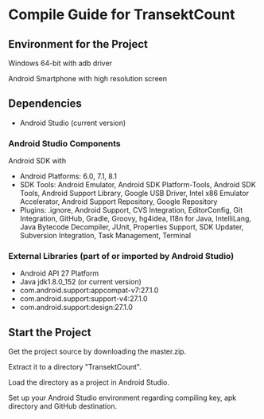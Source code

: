# Compile Guide for TransektCount

## Environment for the Project
Windows 64-bit with adb driver

Android Smartphone with high resolution screen 

## Dependencies
- Android Studio (current version)

### Android Studio Components
Android SDK with
- Android Platforms: 6.0, 7.1, 8.1
- SDK Tools: Android Emulator, Android SDK Platform-Tools, Android SDK Tools, Android Support Library, Google USB Driver, Intel x86 Emulator Accelerator, Android Support Repository, Google Repository
- Plugins: .ignore, Android Support, CVS Integration, EditorConfig, Git Integration, GitHub, Gradle, Groovy, hg4idea, I18n for Java, IntelliLang, Java Bytecode Decompiler, JUnit, Properties Support, SDK Updater, Subversion Integration, Task Management, Terminal 

### External Libraries (part of or imported by Android Studio)
- Android API 27 Platform
- Java jdk1.8.0_152 (or current version) 
- com.android.support:appcompat-v7:27.1.0
- com.android.support:support-v4:27.1.0
- com.android.support:design:27.1.0

## Start the Project
Get the project source by downloading the master.zip.

Extract it to a directory "TransektCount".

Load the directory as a project in Android Studio.

Set up your Android Studio environment regarding compiling key, apk directory and GitHub destination.
